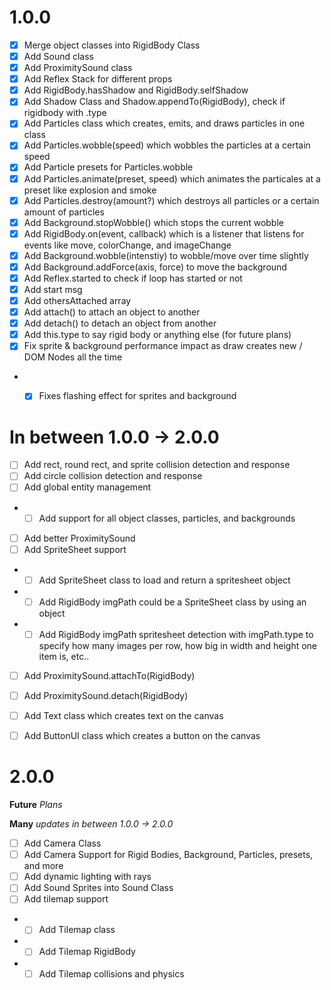 

# 1.0.0


- [x] Merge object classes into RigidBody Class
- [x] Add Sound class
- [x] Add ProximitySound class
- [x] Add Reflex Stack for different props
- [x] Add RigidBody.hasShadow and RigidBody.selfShadow
- [x] Add Shadow Class and Shadow.appendTo(RigidBody), check if rigidbody with .type
- [x] Add Particles class which creates, emits, and draws particles in one class
- [x] Add Particles.wobble(speed) which wobbles the particles at a certain speed
- [x] Add Particle presets for Particles.wobble
- [x] Add Particles.animate(preset, speed) which animates the particales at a preset like explosion and smoke
- [x] Add Particles.destroy(amount?) which destroys all particles or a certain amount of particles
- [x] Add Background.stopWobble() which stops the current wobble
- [x] Add RigidBody.on(event, callback) which is a listener that listens for events like move, colorChange, and imageChange
- [x] Add Background.wobble(intenstiy) to wobble/move over time slightly
- [x] Add Background.addForce(axis, force) to move the background
- [x] Add Reflex.started to check if loop has started or not
- [x] Add start msg
- [x] Add othersAttached array
- [x] Add attach() to attach an object to another
- [x] Add detach() to detach an object from another
- [x] Add this.type to say rigid body or anything else (for future plans)
- [x] Fix sprite & background performance impact as draw creates new / DOM Nodes all the time
- - [x] Fixes flashing effect for sprites and background


# In between 1.0.0 -> 2.0.0

- [ ] Add rect, round rect, and sprite collision detection and response
- [ ] Add circle collision detection and response
- [ ] Add global entity management 
- - [ ] Add support for all object classes, particles, and backgrounds
- [ ] Add better ProximitySound 
- [ ] Add SpriteSheet support
- - [ ] Add SpriteSheet class to load and return a spritesheet object
- - [ ] Add RigidBody imgPath could be a SpriteSheet class by using an object
- - [ ] Add RigidBody imgPath spritesheet detection with imgPath.type to specify how many images per row, how big in width and height one item is, etc..
- [ ] Add ProximitySound.attachTo(RigidBody)
- [ ] Add ProximitySound.detach(RigidBody)
- [ ] Add Text class which creates text on the canvas
- [ ] Add ButtonUI class which creates a button on the canvas


# 2.0.0

__Future__ _Plans_

__Many__ _updates in between 1.0.0 -> 2.0.0_

- [ ] Add Camera Class
- [ ] Add Camera Support for Rigid Bodies, Background, Particles, presets, and more
- [ ] Add dynamic lighting with rays
- [ ] Add Sound Sprites into Sound Class
- [ ] Add tilemap support
- - [ ] Add Tilemap class
- - [ ] Add Tilemap RigidBody
- - [ ] Add Tilemap collisions and physics
